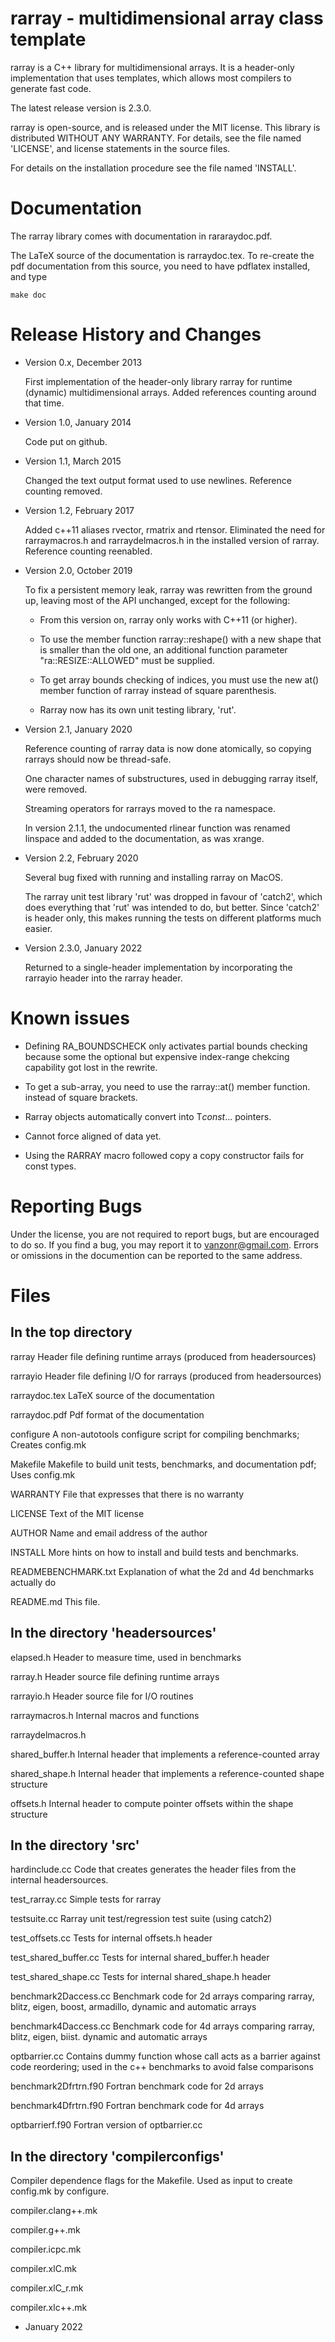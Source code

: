rarray - multidimensional array class template
==============================================

rarray is a C++ library for multidimensional arrays.  It is a
header-only implementation that uses templates, which allows most
compilers to generate fast code.

The latest release version is 2.3.0.

rarray is open-source, and is released under the MIT license. This
library is distributed WITHOUT ANY WARRANTY. For details, see the file
named 'LICENSE', and license statements in the source files.

For details on the installation procedure see the file named 'INSTALL'.

Documentation
=============

The rarray library comes with documentation in rararaydoc.pdf.

The LaTeX source of the documentation is rarraydoc.tex. To re-create
the pdf documentation from this source, you need to have pdflatex
installed, and type

    make doc

Release History and Changes
===========================

 * Version 0.x, December 2013

   First implementation of the header-only library rarray for runtime
   (dynamic) multidimensional arrays. Added references counting around
   that time.

 * Version 1.0, January 2014

   Code put on github.

 * Version 1.1, March 2015

   Changed the text output format used to use newlines.
   Reference counting removed. 

 * Version 1.2, February 2017

   Added c++11 aliases rvector, rmatrix and rtensor. Eliminated the
   need for rarraymacros.h and rarraydelmacros.h in the installed
   version of rarray. Reference counting reenabled.

 * Version 2.0, October 2019

   To fix a persistent memory leak, rarray was rewritten from the
   ground up, leaving most of the API unchanged, except for the
   following:
   
     - From this version on, rarray only works with C++11 (or higher).

     - To use the member function rarray::reshape() with a new shape
       that is smaller than the old one, an additional function
       parameter "ra::RESIZE::ALLOWED" must be supplied.
     
     - To get array bounds checking of indices, you must use the new
       at() member function of rarray instead of square parenthesis.

     - Rarray now has its own unit testing library, 'rut'.

 * Version 2.1, January 2020

   Reference counting of rarray data is now done atomically, so
   copying rarrays should now be thread-safe.
   
   One character names of substructures, used in debugging rarray
   itself, were removed.

   Streaming operators for rarrays moved to the ra namespace.

   In version 2.1.1, the undocumented rlinear function was renamed
   linspace and added to the documentation, as was xrange.

 * Version 2.2, February 2020

   Several bug fixed with running and installing rarray on MacOS.

   The rarray unit test library 'rut' was dropped in favour of
   'catch2', which does everything that 'rut' was intended to do, but
   better. Since 'catch2' is header only, this makes running the tests
   on different platforms much easier.

 * Version 2.3.0, January 2022

   Returned to a single-header implementation by incorporating the
   rarrayio header into the rarray header.


Known issues
============

  * Defining RA_BOUNDSCHECK only activates partial bounds checking
    because some the optional but expensive index-range chekcing
    capability got lost in the rewrite.

  * To get a sub-array, you need to use the rarray::at() member
    function. instead of square brackets.

  * Rarray objects automatically convert into T*const*... pointers.

  * Cannot force aligned of data yet.

  * Using the RARRAY macro followed copy a copy constructor fails for
    const types.


Reporting Bugs
==============

Under the license, you are not required to report bugs, but are
encouraged to do so.  If you find a bug, you may report it to
vanzonr@gmail.com. Errors or omissions in the documention can be
reported to the same address.

Files
=====

In the top directory
---------------------

rarray                 Header file defining runtime arrays (produced from headersources)

rarrayio               Header file defining I/O for rarrays (produced from headersources)

rarraydoc.tex          LaTeX source of the documentation

rarraydoc.pdf          Pdf format of the documentation

configure              A non-autotools configure script for compiling 
                       benchmarks; Creates config.mk

Makefile               Makefile to build unit tests, benchmarks, and
                       documentation pdf; Uses config.mk 

WARRANTY               File that expresses that there is no warranty

LICENSE                Text of the MIT license

AUTHOR                 Name and email address of the author

INSTALL                More hints on how to install and build tests and benchmarks.

READMEBENCHMARK.txt    Explanation of what the 2d and 4d benchmarks
                       actually do

README.md              This file.


In the directory 'headersources'
---------------------------------

elapsed.h              Header to measure time, used in benchmarks

rarray.h               Header source file defining runtime arrays
 
rarrayio.h             Header source file for I/O routines
 
rarraymacros.h         Internal macros and functions

rarraydelmacros.h

shared_buffer.h        Internal header that implements a reference-counted array

shared_shape.h         Internal header that implements a reference-counted shape structure

offsets.h              Internal header to compute pointer offsets within the shape structure


In the directory 'src'
-----------------------

hardinclude.cc         Code that creates generates the header files
                       from the internal headersources.

test_rarray.cc         Simple tests for rarray

testsuite.cc           Rarray unit test/regression test suite (using catch2)

test_offsets.cc        Tests for internal offsets.h header

test_shared_buffer.cc  Tests for internal shared_buffer.h header

test_shared_shape.cc   Tests for internal shared_shape.h header 

benchmark2Daccess.cc   Benchmark code for 2d arrays comparing rarray,
                       blitz, eigen, boost, armadillo, dynamic and
                       automatic arrays

benchmark4Daccess.cc   Benchmark code for 4d arrays comparing rarray,
                       blitz, eigen, biist. dynamic and automatic
                       arrays

optbarrier.cc          Contains dummy function whose call acts as a 
                       barrier against code reordering; used in the
                       c++ benchmarks to avoid false comparisons

benchmark2Dfrtrn.f90   Fortran benchmark code for 2d arrays
 
benchmark4Dfrtrn.f90   Fortran benchmark code for 4d arrays

optbarrierf.f90        Fortran version of optbarrier.cc


In the directory 'compilerconfigs'
-----------------------------------

Compiler dependence flags for the Makefile. Used as input to create config.mk by configure.

compiler.clang++.mk    

compiler.g++.mk        

compiler.icpc.mk

compiler.xlC.mk

compiler.xlC_r.mk

compiler.xlc++.mk



- January 2022
